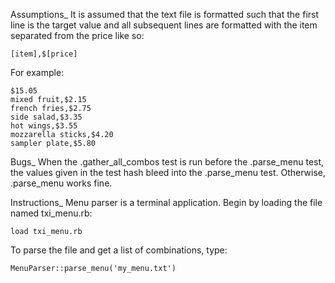 Assumptions_
It is assumed that the text file is formatted such that the first line
is the target value and all subsequent lines are formatted with the
item separated from the price like so:

    [item],$[price]

For example:

    $15.05
    mixed fruit,$2.15
    french fries,$2.75
    side salad,$3.35
    hot wings,$3.55
    mozzarella sticks,$4.20
    sampler plate,$5.80

Bugs_
When the .gather_all_combos test is run before the .parse_menu test,
the values given in the test hash bleed into the .parse_menu test.
Otherwise, .parse_menu works fine.

Instructions_
Menu parser is a terminal application. Begin by loading the file
named txi_menu.rb:

    load txi_menu.rb

To parse the file and get a list of combinations, type:

    MenuParser::parse_menu('my_menu.txt')
